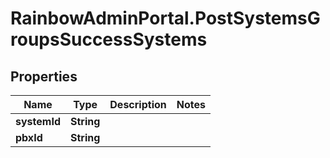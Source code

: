 # RainbowAdminPortal.PostSystemsGroupsSuccessSystems

## Properties

Name | Type | Description | Notes
------------ | ------------- | ------------- | -------------
**systemId** | **String** |  | 
**pbxId** | **String** |  | 


